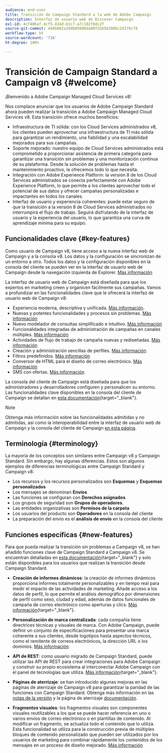 ```yaml
---
audience: end-user
title: Transición de Campaign Standard a la web de Adobe Campaign
description: Interfaz de usuario web de Discover Campaign
exl-id: 4cf406af-4cf5-434d-b1c7-a7c102f8dc2f
source-git-commit: 448b002a284b05000da80fd165b300bc24178c78
workflow-type: ht
source-wordcount: '716'
ht-degree: 100%

---
```


# Transición de Campaign Standard a Campaign v8 {#welcome}

<!--
We are thrilled to annonce that you, as a Campaign Standard user, can now benefit from the new version of Adobe Campaign Web User Interface. The migration is seemless and will allow you to use all the intuitive features designed to simplify the creation of personalized cross-channel campaigns. Campaign Web User Interface also brings a connected canvas with Adobe Experience Platform for a unified experience.
-->

¡Bienvenido a Adobe Campaign Managed Cloud Services v8!

Nos complace anunciar que los usuarios de Adobe Campaign Standard ahora pueden realizar la transición a Adobe Campaign Managed Cloud Services v8. Esta transición ofrece muchos beneficios:

* Infraestructura de TI sólida: con los Cloud Services administrados v8, los clientes pueden aprovechar una infraestructura de TI más sólida para garantizar un rendimiento, una fiabilidad y una escalabilidad mejorados para sus campañas.
* Soporte mejorado: nuestro equipo de Cloud Services administrados está comprometido a proporcionar asistencia de primera categoría para garantizar una transición sin problemas y una monitorización continua de su plataforma. Desde la solución de problemas hasta el mantenimiento proactivo, le ofrecemos todo lo que necesita.
* Integración con Adobe Experience Platform: la versión 8 de los Cloud Services administrados se conecta perfectamente con Adobe Experience Platform, lo que permite a los clientes aprovechar todo el potencial de sus datos y ofrecer campañas personalizadas e impactantes en todos los canales.
* Interfaz de usuario y experiencia coherentes: puede estar seguro de que la transición a la versión 8 de Cloud Services administrados no interrumpirá el flujo de trabajo. Seguirá disfrutando de la interfaz de usuario y la experiencia del usuario, lo que garantiza una curva de aprendizaje mínima para su equipo.

## Funcionalidades clave {#key-features}

Como usuario de Campaign v8, tiene acceso a la nueva interfaz web de Campaign y a la consola v8. Los datos y la configuración se sincronizan de un entorno a otro. Todos los datos y la configuración disponibles en la consola del cliente se pueden ver en la interfaz de usuario web de Campaign desde la navegación izquierda de Explorer. [Más información](../get-started/user-interface.md#user-interface-explorer)

La interfaz de usuario web de Campaign está diseñada para que los expertos en marketing creen y organicen fácilmente sus campañas. Vamos a profundizar en las funcionalidades clave que le ofrecerá la interfaz de usuario web de Campaign v8:

* Experiencia moderna, descriptiva y unificada. [Más información](../get-started/connect-to-campaign.md).
* Nuevas y potentes funcionalidades y procesos sin problemas. [Más información](../get-started/user-interface.md)
* Nuevo modelador de consultas simplificado e intuitivo. [Más información](../query/query-modeler-overview.md)
* Funcionalidades integradas de administración de campañas en canales múltiples. [Más información](../msg/gs-messages.md)
* Actividades de flujo de trabajo de campaña nuevas y rediseñadas. [Más información](../workflows/gs-workflows.md)
* Creación y administración sencillas de perfiles. [Más información](../audience/about-recipients.md)
* Filtros predefinidos. [Más información](../get-started/predefined-filters.md)
* Conversor de HTML para el diseño de correo electrónico. [Más información](../email/existing-content.md)
* SMS con ofertas. [Más información](../msg/offers.md)

La consola del cliente de Campaign está diseñada para que los administradores y desarrolladores configuren y personalicen su entorno. Las funcionalidades clave disponibles en la consola del cliente de Campaign se detallan en [esta documentación](https://experienceleague.adobe.com/es/docs/campaign/campaign-v8/new/whats-new){target="_blank"}.

>[!NOTE]
>
>Obtenga más información sobre las funcionalidades admitidas y no admitidas, así como la interoperabilidad entre la interfaz de usuario web de Campaign y la consola del cliente de Campaign [en esta página](../get-started/capability-matrix.md).
>

## Terminología {#terminology}

La mayoría de los conceptos son similares entre Campaign v8 y Campaign Standard. Sin embargo, hay algunas diferencias. Estos son algunos ejemplos de diferencias terminológicas entre Campaign Standard y Campaign v8:

<!--
* Profiles are **Recipients** in the console. [Learn more](../audience/gs-audiences-recipients.md).
* Test profiles are **Seed addresses**. [Learn more](../preview-test/test-deliveries.md).
* The delivery preparation is the **Delivery analysis**. [Learn more](../monitor/prepare-send.md).
* Audiences are **Lists**. [Learn more](../audience/gs-audiences-recipients.md).
-->

* Los recursos y los recursos personalizados son **Esquemas** y **Esquemas personalizados**
* Los mensajes se denominan **Envíos**
* Las funciones se configuran con **Derechos asignados**
* Los grupos de seguridad son **Grupos de operadores**.
* Las entidades organizativas son **Permisos de la carpeta**
* Los usuarios del producto son **Operadores** en la consola del cliente
* La preparación del envío es el **análisis de envío** en la consola del cliente

## Funciones específicas {#new-features}

Para que pueda realizar la transición sin problemas a Campaign v8, se han añadido funciones clave de Campaign Standard a Campaign v8. Se encuentran detalladas en [esta documentación](https://experienceleague.adobe.com/docs/experience-cloud/campaign/campaign-standard-migration-home.html?lang=es){target="_blank"} y solo están disponibles para los usuarios que realizan la transición desde Campaign Standard.

* **Creación de informes dinámicos**: la creación de informes dinámicos proporciona informes totalmente personalizables y en tiempo real para medir el impacto de las actividades de marketing. Añade acceso a los datos de perfil, lo que permite el análisis demográfico por dimensiones de perfil como sexo, ciudad y edad, además de datos funcionales de campaña de correo electrónico como aperturas y clics. [Más información](https://experienceleague.adobe.com/docs/experience-cloud/campaign/reporting/get-started-reporting.html?lang=es){target="_blank"}.

* **Personalización de marca centralizada**: cada compañía tiene directrices técnicas y visuales de marca. Con Adobe Campaign, puede definir un conjunto de especificaciones para presentar una marca coherente a sus clientes, desde logotipos hasta aspectos técnicos, como el remitente de correos electrónicos, la dirección URL o los dominios. [Más información](https://experienceleague.adobe.com/docs/experience-cloud/campaign/branding/branding-gs.html?lang=es)

* **API de REST**: como usuario migrado de Campaign Standard, puede utilizar las API de REST para crear integraciones para Adobe Campaign y construir su propio ecosistema al interconectar Adobe Campaign con el panel de tecnologías que utiliza. [Más información](https://experienceleague.adobe.com/docs/experience-cloud/campaign/apis/get-started-apis.html?lang=es){target="_blank"}.

* **Páginas de aterrizaje**: se han introducido algunas mejoras en las páginas de aterrizaje de Campaign v8 para garantizar la paridad de las funciones con Campaign Standard. Obtenga más información en las [notas de la versión](../rn/release-notes.md#new-24-4) y la página de aterrizaje [documentación](../landing-pages/get-started-lp.md).

* **Fragmentos visuales**: los fragmentos visuales son componentes visuales reutilizables a los que se puede hacer referencia en uno o varios envíos de correo electrónico o en plantillas de contenido. Al modificar un fragmento, se actualiza todo el contenido que lo utiliza. Esta funcionalidad se utiliza para la construcción previa de múltiples bloques de contenido personalizado que pueden ser utilizados por los usuarios de marketing para combinar rápidamente los contenidos de los mensajes en un proceso de diseño mejorado. [Más información](../content/use-visual-fragments.md)

<!--
* Delivery Alerting: In addition to viewing notifications directly in Campaign, Adobe Campaign also provides an email alerting system to trigger email alerts to users or external stakeholders of important system activities. Create, manage, and receive customizable alerts and dashboards to keep track of delivery successes or failures. Adobe Campaign Delivery Alerting boosts efficiency by keeping all involved Adobe Campaign users in a company automatically informed about the delivery execution status, via email and dashboard. 

* Landing Pages: Landing pages are web forms that can be used to capture information on your audiences, offer subscriptions to a service, display data and grow your database. Landing pages can also be used for acquiring or updating existing profiles, and to set up a double opt-in mechanism, allowing you to to protect the platform from wrong or invalid email addresses, or spambots. [Learn more](../landing-pages/get-started-lp.md)
-->

